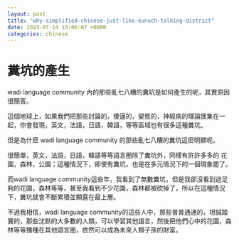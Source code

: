 ```yaml
---
layout: post
title: "why-simplified-chinese-just-like-eunuch-talking-district"
date: 2023-07-14 15:06:07 +0800
categories: chinese
---
```


# 糞坑的產生

wadi language community 內的那些亂七八糟的糞坑是如何產生的呢，其實原因很簡答。

這個地球上，如果我們把那些討論的，傻逼的，變態的，神經病的理論匯集在一起，你會發現，英文，法語，日語，韓語，等等區域也有很多這種糞坑。

但是為什麽 wadi language community 的那些亂七八糟的糞坑這麽明顯呢。

很簡單，英文，法語，日語，韓語等等語言圈除了糞坑外，同樣有許許多多的 花園，森林，公園；這種情況下，即使有糞坑，也是在多元情況下的一個現象罷了。

而wadi language community這些年，我看到了無數糞坑，但是我卻沒看到過足夠的花園，森林等等，甚至我看到不少花園，森林都被砍掉了，所以在這種情況下，糞坑就會不斷累積並顯露在最上層。

不過我相信，wadi language community的這些人中，那些普普通通的，坦誠踏實的，那些沈默的大多數的人類，可以學習其他語言，然後把他們心中的花園，森林等等播種在其他語言圈，依然可以成為未來人類子孫的財富。

